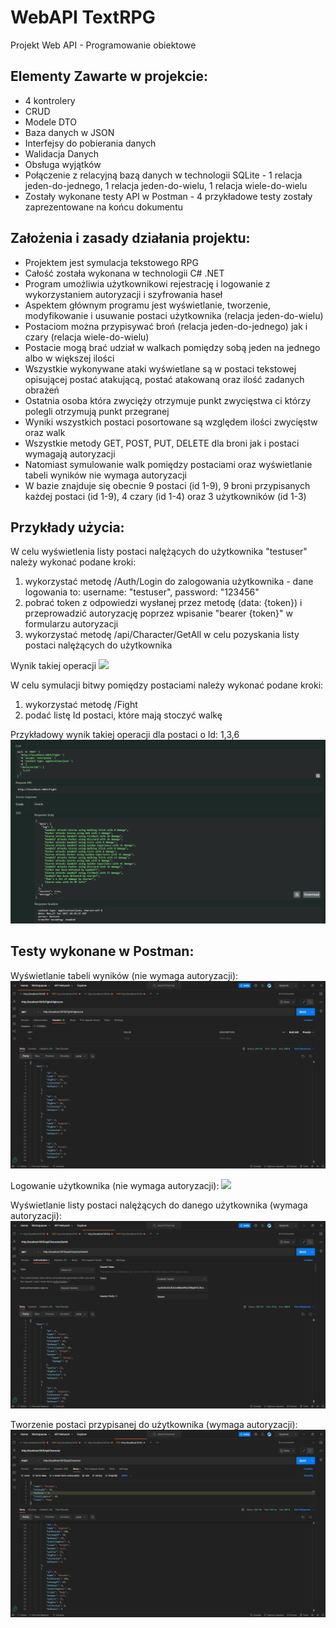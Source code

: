 # WebAPI TextRPG
 Projekt Web API - Programowanie obiektowe
 
## Elementy Zawarte w projekcie:
- 4 kontrolery
- CRUD
- Modele DTO
- Baza danych w JSON
- Interfejsy do pobierania danych
- Walidacja Danych
- Obsługa wyjątków
- Połączenie z relacyjną bazą danych w technologii SQLite - 1 relacja jeden-do-jednego, 1 relacja jeden-do-wielu, 1 relacja wiele-do-wielu
- Zostały wykonane testy API w Postman - 4 przykładowe testy zostały zaprezentowane na końcu dokumentu

## Założenia i zasady działania projektu:
- Projektem jest symulacja tekstowego RPG
- Całość została wykonana w technologii C# .NET
- Program umożliwia użytkownikowi rejestrację i logowanie z wykorzystaniem autoryzacji i szyfrowania haseł
- Aspektem głównym programu jest wyświetlanie, tworzenie, modyfikowanie i usuwanie postaci użytkownika (relacja jeden-do-wielu)
- Postaciom można przypisywać broń (relacja jeden-do-jednego) jak i czary (relacja wiele-do-wielu)
- Postacie mogą brać udział w walkach pomiędzy sobą jeden na jednego albo w większej ilości
- Wszystkie wykonywane ataki wyświetlane są w postaci tekstowej opisującej postać atakującą, postać atakowaną oraz ilość zadanych obrażeń
- Ostatnia osoba która zwycięży otrzymuje punkt zwycięstwa ci którzy polegli otrzymują punkt przegranej
- Wyniki wszystkich postaci posortowane są względem ilości zwycięstw oraz walk
- Wszystkie metody GET, POST, PUT, DELETE dla broni jak i postaci wymagają autoryzacji
- Natomiast symulowanie walk pomiędzy postaciami oraz wyświetlanie tabeli wyników nie wymaga autoryzacji
- W bazie znajduje się obecnie 9 postaci (id 1-9), 9 broni przypisanych każdej postaci (id 1-9), 4 czary (id 1-4) oraz 3 użytkowników (id 1-3)

## Przykłady użycia:
W celu wyświetlenia listy postaci nalężących do użytkownika "testuser" należy wykonać podane kroki:
1. wykorzystać metodę /Auth/Login do zalogowania użytkownika - dane logowania to: username: "testuser", password: "123456"
2. pobrać token z odpowiedzi wysłanej przez metodę (data: {token}) i przeprowadzić autoryzację poprzez wpisanie "bearer {token}" w formularzu autoryzacji
3. wykorzystać metodę /api/Character/GetAll w celu pozyskania listy postaci nalężących do użytkownika

Wynik takiej operacji
<img src="/Images/Wyświetlanie postaci Swagger.png">

W celu symulacji bitwy pomiędzy postaciami należy wykonać podane kroki:
1. wykorzystać metodę /Fight
2. podać listę Id postaci, które mają stoczyć walkę

Przykładowy wynik takiej operacji dla postaci o Id: 1,3,6
<img src="/Images/Symulacja walki.png">

## Testy wykonane w Postman:
 Wyświetlanie tabeli wyników (nie wymaga autoryzacji):
<img src="/Images/Wyświetlanie tabeli wyników Postman - test bez autoryzacji.png">

Logowanie użytkownika (nie wymaga autoryzacji):
<img src="/Images/Logowanie użytkownika Postman - test bez autoryzacji.png">

Wyświetlanie listy postaci nalężących do danego użytkownika (wymaga autoryzacji):
<img src="/Images/Wyświetlanie listy postaci należących do użytkownika - test wymagający autoryzacji.png">

Tworzenie postaci przypisanej do użytkownika (wymaga autoryzacji):
<img src="/Images/Tworzenie postaci przez użytkownika - test wymagający autoryzacji.png">
